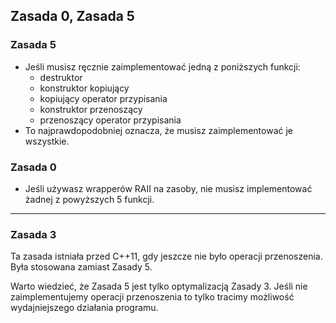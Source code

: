 ## Zasada 0, Zasada 5

### Zasada 5 <!-- .element: class="fragment fade-in" -->

* <!-- .element: class="fragment fade-in" --> Jeśli musisz ręcznie zaimplementować jedną z poniższych funkcji:
  * <!-- .element: class="fragment fade-in" --> destruktor
  * <!-- .element: class="fragment fade-in" --> konstruktor kopiujący
  * <!-- .element: class="fragment fade-in" --> kopiujący operator przypisania
  * <!-- .element: class="fragment fade-in" --> konstruktor przenoszący
  * <!-- .element: class="fragment fade-in" --> przenoszący operator przypisania
* <!-- .element: class="fragment fade-in" --> To najprawdopodobniej oznacza, że musisz zaimplementować je wszystkie.

### Zasada 0 <!-- .element: class="fragment fade-in" -->

* <!-- .element: class="fragment fade-in" --> Jeśli używasz wrapperów RAII na zasoby, nie musisz implementować żadnej z powyższych 5 funkcji.

___

### Zasada 3

Ta zasada istniała przed C++11, gdy jeszcze nie było operacji przenoszenia. Była stosowana zamiast Zasady 5.

Warto wiedzieć, że Zasada 5 jest tylko optymalizacją Zasady 3. Jeśli nie zaimplementujemy operacji przenoszenia to tylko tracimy możliwość wydajniejszego działania programu.
